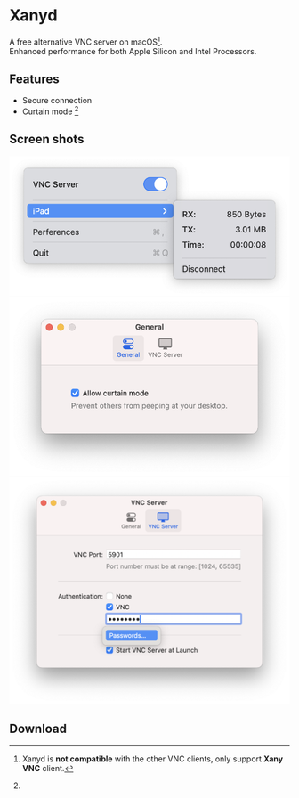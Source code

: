 # Xanyd
A free alternative VNC server on macOS[^1].  
Enhanced performance for both Apple Silicon and Intel Processors. 

## Features
- Secure connection
- Curtain mode [^2]

## Screen shots
![image info](./images/status_bar.png)
![image info](./images/preference1.png)
![image info](./images/preference2.png)

## Download

[^1]: Xanyd is **not compatible** with the other VNC clients, only support **Xany VNC** client.
[^2]: 
